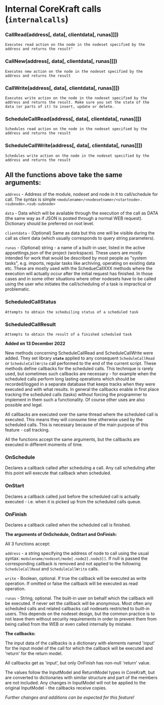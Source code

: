 # Internal CoreKraft calls (`internalcalls`)

### CallRead(address[, data[, clientdata[, runas]]])

    Executes read action on the node in the nodeset specified by the address and returns the result"

### CallNew(address[, data[, clientdata[, runas]]])

    Executes new action on the node in the nodeset specified by the address and returns the result

### CallWrite(address[, data[, clientdata[, runas]]])

    Executes write action on the node in the nodeset specified by the address and returns the result. Make sure you set the state of the data (or parts of it) to insert, update or delete.

### ScheduleCallRead(address[, data[, clientdata[, runas]]])

    Schedules read action on the node in the nodeset specified by the address and returns the result

### ScheduleCallWrite(address[, data[, clientdata[, runas]]])

    Schedules write action on the node in the nodeset specified by the address and returns the result

## All the functions above take the same arguments:

`address` - Address of the module, nodeset and node in it to call/schedule for call. The syntax is simple `<modulename>/<nodesetname>/<startnode>.<subnode>.<sub-subnode>`

`data` - Data which will be available through the execution of the call as DATA (the same way as if JSON is posted through a normal WEB request). Dictionary should be preferred on root level.

`clientdata` - (Optional) Same as data but this one will be visible during the call as client data (which usually corresponds to query string parameters).

`runas` - (Optional) string - a name of a built-in user, listed in the active appsettings.json of the project (workspace). These users are mostly intended for work that would be described by most people as "system tasks", e.g. imports, regular tasks like archiving, operating on existing data etc. These are mostly used with the SchedueCallXXX methods where the execution will actually occur after the initial request has finished. In those cases and in some other situations where other nodesets have to be called using the user who initiates the call/scheduling of a task is impractical or problematic. 


### ScheduledCallStatus

    Attempts to obtain the scheduiling status of a scheduled task

### ScheduledCallResult

    Attempts to obtain the result of a finished scheduled task

**Added on 13 December 2022**

New methods concerning ScheduleCallRead and ScheduleCallWrite were added. They set library **`state`** applied to any consequent `ScheduleCallRead` or `ScheduleCallWrite` call performed to the end of the current script. These methods define callbacks for the scheduled calls. This technique is rarely used, but sometimes such callbacks are necessary - for example when the scheduled calls perform long lasting operations which should be recorded/logged in a separate database that keeps tracks when they were executed and with what results. In general the callbacks enable in first place tracking the scheduled calls (tasks) without forcing the programmer to implement in them such a functionality. Of course other uses are also possible and legal.

All callbacks are executed over the same thread where the scheduled call is executed. This means they will consume time otherwise used by the scheduled calls. This is necessary because of the main purpose of this feature - call tracking.

All the functions accept the same arguments, but the callbacks are executed in different moments of time.

### OnSchedule 

Declares a callback called after scheduling a call. Any call scheduling after this point will execute that callback when scheduled.

### OnStart

Declares a callback called  just before the scheduled call is actually executed - i.e. when it is picked up from the scheduled calls queue.

### OnFinish

Declares a callback called when the scheduled call is finished.

**The arguments of OnSchedule, OnStart and OnFinish:**

All 3 functions accept:

`address` - a string specifying the address of node to call using the usual syntax: `modulename/nodeset/mode[.node2[.node3]]`. If null is passed the corresponding callback is removed and not applied to the following `ScheduleCallRead` and `ScheduleCallWrite` calls.

`write` - Boolean, optional. If true the callback will be executed as write operation. If omitted or false the callback will be executed as read operation.

`runas` - String, optional. The built-in user on behalf which the callback will be executed. If never set the callback will be anonymous. Most often any scheduled calls and related callbacks call nodesets restricted to built-in users. This depends on the nodeset design, but the common practice is to not leave them without security requirements in order to prevent them from being called from the WEB or even called internally by mistake.

**The callbacks:**

The input data of the callbacks is a dictionary with elements named 'input' for the input model of the call for which the callback will be executed and 'return' for the return model. 

All callbacks get as 'input', but only OnFinish has non-null 'return' value.

The values follow the InputModel and ReturnModel types in CoreKraft, but are converted to dictionaries with similar structure and part of the members are not included. Any changes in InputModel will not be applied to the original InputModel - the callbacks receive copies.

_Further changes and additions can be expected for this feature!_
